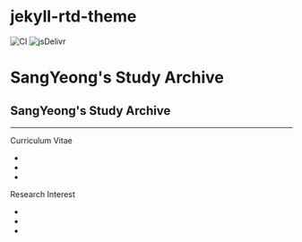 # jekyll-rtd-theme

![CI](https://github.com/rundocs/jekyll-rtd-theme/workflows/CI/badge.svg?branch=develop)
![jsDelivr](https://data.jsdelivr.com/v1/package/gh/rundocs/jekyll-rtd-theme/badge)
# SangYeong's Study Archive

## SangYeong's Study Archive

---

Curriculum Vitae

-

-

-

Research Interest

-

-

-
